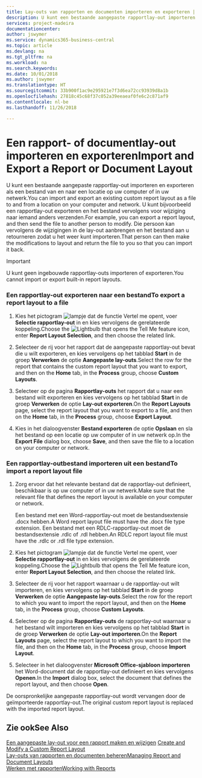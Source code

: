 ```yaml
---
title: Lay-outs van rapporten en documenten importeren en exporteren | Microsoft Docs
description: U kunt een bestaande aangepaste rapportlay-out importeren en exporteren als een bestand van en naar een locatie op uw computer of in uw netwerk.
services: project-madeira
documentationcenter: 
author: jswymer
ms.service: dynamics365-business-central
ms.topic: article
ms.devlang: na
ms.tgt_pltfrm: na
ms.workload: na
ms.search.keywords: 
ms.date: 10/01/2018
ms.author: jswymer
ms.translationtype: HT
ms.sourcegitcommit: 33b900f1ac9e295921e7f3d6ea72cc93939d8a1b
ms.openlocfilehash: 27818c45c68f37c052a39eeaeaf0fe6c2c871af9
ms.contentlocale: nl-be
ms.lasthandoff: 11/26/2018

---
```

# <a name="import-and-export-a-report-or-document-layout"></a><span data-ttu-id="a2e02-103">Een rapport- of documentlay-out importeren en exporteren</span><span class="sxs-lookup"><span data-stu-id="a2e02-103">Import and Export a Report or Document Layout</span></span>
<span data-ttu-id="a2e02-104">U kunt een bestaande aangepaste rapportlay-out importeren en exporteren als een bestand van en naar een locatie op uw computer of in uw netwerk.</span><span class="sxs-lookup"><span data-stu-id="a2e02-104">You can import and export an existing custom report layout as a file to and from a location on your computer and network.</span></span> <span data-ttu-id="a2e02-105">U kunt bijvoorbeeld een rapportlay-out exporteren en het bestand vervolgens voor wijziging naar iemand anders verzenden.</span><span class="sxs-lookup"><span data-stu-id="a2e02-105">For example, you can export a report layout, and then send the file to another person to modify.</span></span> <span data-ttu-id="a2e02-106">Die persoon kan vervolgens de wijzigingen in de lay-out aanbrengen en het bestand aan u retourneren zodat u het weer kunt importeren.</span><span class="sxs-lookup"><span data-stu-id="a2e02-106">That person can then make the modifications to layout and return the file to you so that you can import it back.</span></span>  
  
> [!IMPORTANT]  
>  <span data-ttu-id="a2e02-107">U kunt geen ingebouwde rapportlay-outs importeren of exporteren.</span><span class="sxs-lookup"><span data-stu-id="a2e02-107">You cannot import or export built-in report layouts.</span></span>  
  
### <a name="to-export-a-report-layout-to-a-file"></a><span data-ttu-id="a2e02-108">Een rapportlay-out exporteren naar een bestand</span><span class="sxs-lookup"><span data-stu-id="a2e02-108">To export a report layout to a file</span></span>  
  
1.  <span data-ttu-id="a2e02-109">Kies het pictogram ![lampje dat de functie Vertel me opent](media/ui-search/search_small.png "Vertel me wat u wilt doen"), voer **Selectie rapportlay-out** in en kies vervolgens de gerelateerde koppeling.</span><span class="sxs-lookup"><span data-stu-id="a2e02-109">Choose the ![Lightbulb that opens the Tell Me feature](media/ui-search/search_small.png "Tell me what you want to do") icon, enter **Report Layout Selection**, and then choose the related link.</span></span>  
  
2.  <span data-ttu-id="a2e02-110">Selecteer de rij voor het rapport dat de aangepaste rapportlay-out bevat die u wilt exporteren, en kies vervolgens op het tabblad **Start** in de groep **Verwerken** de optie **Aangepaste lay-outs**.</span><span class="sxs-lookup"><span data-stu-id="a2e02-110">Select the row for the report that contains the custom report layout that you want to export, and then on the **Home** tab, in the **Process** group, choose **Custom Layouts**.</span></span>  
  
3.  <span data-ttu-id="a2e02-111">Selecteer op de pagina **Rapportlay-outs** het rapport dat u naar een bestand wilt exporteren en kies vervolgens op het tabblad **Start** in de groep **Verwerken** de optie **Lay-out exporteren**.</span><span class="sxs-lookup"><span data-stu-id="a2e02-111">On the **Report Layouts** page, select the report layout that you want to export to a file, and then on the **Home** tab, in the **Process** group, choose **Export Layout**.</span></span>  
  
4.  <span data-ttu-id="a2e02-112">Kies in het dialoogvenster **Bestand exporteren** de optie **Opslaan** en sla het bestand op een locatie op uw computer of in uw netwerk op.</span><span class="sxs-lookup"><span data-stu-id="a2e02-112">In the **Export File** dialog box, choose **Save**, and then save the file to a location on your computer or network.</span></span>  
  
### <a name="to-import-a-report-layout-file"></a><span data-ttu-id="a2e02-113">Een rapportlay-outbestand importeren uit een bestand</span><span class="sxs-lookup"><span data-stu-id="a2e02-113">To import a report layout file</span></span>  
  
1.  <span data-ttu-id="a2e02-114">Zorg ervoor dat het relevante bestand dat de rapportlay-out definieert, beschikbaar is op uw computer of in uw netwerk.</span><span class="sxs-lookup"><span data-stu-id="a2e02-114">Make sure that the relevant file that defines the report layout is available on your computer or network.</span></span>  
  
     <span data-ttu-id="a2e02-115">Een bestand met een Word-rapportlay-out moet de bestandsextensie .docx hebben.</span><span class="sxs-lookup"><span data-stu-id="a2e02-115">A Word report layout file must have the .docx file type extension.</span></span> <span data-ttu-id="a2e02-116">Een bestand met een RDLC-rapportlay-out moet de bestandsextensie .rdlc of .rdl hebben.</span><span class="sxs-lookup"><span data-stu-id="a2e02-116">An RDLC report layout file must have the .rdlc or .rdl file type extension.</span></span>  
  
2.  <span data-ttu-id="a2e02-117">Kies het pictogram ![lampje dat de functie Vertel me opent](media/ui-search/search_small.png "Vertel me wat u wilt doen"), voer **Selectie rapportlay-out** in en kies vervolgens de gerelateerde koppeling.</span><span class="sxs-lookup"><span data-stu-id="a2e02-117">Choose the ![Lightbulb that opens the Tell Me feature](media/ui-search/search_small.png "Tell me what you want to do") icon, enter **Report Layout Selection**, and then choose the related link.</span></span>  
  
3.  <span data-ttu-id="a2e02-118">Selecteer de rij voor het rapport waarnaar u de rapportlay-out wilt importeren, en kies vervolgens op het tabblad **Start** in de groep **Verwerken** de optie **Aangepaste lay-outs**.</span><span class="sxs-lookup"><span data-stu-id="a2e02-118">Select the row for the report to which you want to import the report layout, and then on the **Home** tab, in the **Process** group, choose **Custom Layouts**.</span></span>  
  
4.  <span data-ttu-id="a2e02-119">Selecteer op de pagina **Rapportlay-outs** de rapportlay-out waarnaar u het bestand wilt importeren en kies vervolgens op het tabblad **Start** in de groep **Verwerken** de optie **Lay-out importeren**.</span><span class="sxs-lookup"><span data-stu-id="a2e02-119">On the **Report Layouts** page, select the report layout to which you want to import the file, and then on the **Home** tab, in the **Process** group, choose **Import Layout**.</span></span>  
  
5.  <span data-ttu-id="a2e02-120">Selecteer in het dialoogvenster **Microsoft Office-sjabloon importeren** het Word-document dat de rapportlay-out definieert en kies vervolgens **Openen**.</span><span class="sxs-lookup"><span data-stu-id="a2e02-120">In the **Import** dialog box, select the document that defines the report layout, and then choose **Open**.</span></span>  
  
 <span data-ttu-id="a2e02-121">De oorspronkelijke aangepaste rapportlay-out wordt vervangen door de geïmporteerde rapportlay-out.</span><span class="sxs-lookup"><span data-stu-id="a2e02-121">The original custom report layout is replaced with the imported report layout.</span></span>  
  
## <a name="see-also"></a><span data-ttu-id="a2e02-122">Zie ook</span><span class="sxs-lookup"><span data-stu-id="a2e02-122">See Also</span></span>  
 <span data-ttu-id="a2e02-123">[Een aangepaste lay-out voor een rapport maken en wijzigen](ui-how-create-custom-report-layout.md) </span><span class="sxs-lookup"><span data-stu-id="a2e02-123">[Create and Modify a Custom Report Layout](ui-how-create-custom-report-layout.md) </span></span>  
 [<span data-ttu-id="a2e02-124">Lay-outs van rapporten en documenten beheren</span><span class="sxs-lookup"><span data-stu-id="a2e02-124">Managing Report and Document Layouts</span></span>](ui-manage-report-layouts.md)  
 [<span data-ttu-id="a2e02-125">Werken met rapporten</span><span class="sxs-lookup"><span data-stu-id="a2e02-125">Working with Reports</span></span>](ui-work-report.md)    
